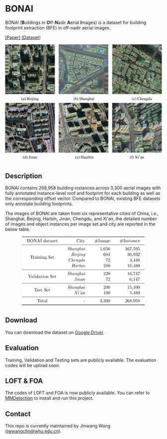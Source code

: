 # BONAI

BONAI (**B**uildings in **O**ff-**N**adir **A**erial **I**mages) is a dataset for building footprint extraction (BFE) in off-nadir aerial images.

[[Paper]]() [[Dataset]](https://drive.google.com/drive/folders/171PPLyEoIa67ZCuO8GSbnRJWreO-K0ac?usp=sharing)

<div align="center">
  <img src="resources/samples-jpg.jpg" width="600"/>
</div>

## Description

BONAI contains 268,958 building instances across 3,300 aerial images with fully annotated instance-level roof and footprint for each building as well as the corresponding offset vector. Compared to BONAI, existing BFE datasets only annotate building footprints.

The images of BONAI are taken from six representative cities of China, i.e., Shanghai, Beijing, Harbin, Jinan, Chengdu, and Xi'an, the detailed number of images and object instances per image set and city are reported in the below table.

<div align="center">
  <img src="resources/dataset-details.png" width="400"/>
</div>

## Download

You can download the dataset on [Google Driver](https://drive.google.com/drive/folders/171PPLyEoIa67ZCuO8GSbnRJWreO-K0ac?usp=sharing).

## Evaluation
Training, Validation and Testing sets are publicly available. The evaluation codes will be upload soon.

## LOFT & FOA

The codes of LOFT and FOA is now publicly available. You can refer to [MMDetection](https://github.com/open-mmlab/mmdetection) to install and run this project.

## Contact

This repo is currently maintained by Jinwang Wang (jwwangchn@whu.edu.cn).